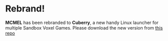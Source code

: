 # Rebrand!
**MCMEL** has been rebranded to **Cuberry**, a new handy Linux launcher for multiple Sandbox Voxel Games.
Please download the new version from [this repo](https://github.com/AndusDEV/Cuberry)
